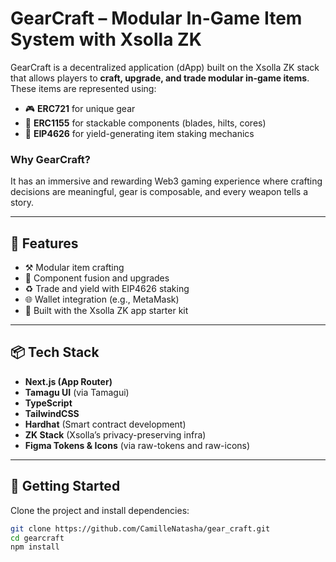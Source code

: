 # GearCraft – Modular In-Game Item System with Xsolla ZK

GearCraft is a decentralized application (dApp) built on the Xsolla ZK stack that allows players to **craft, upgrade, and trade modular in-game items**. These items are represented using:

- 🎮 **ERC721** for unique gear
- 🧱 **ERC1155** for stackable components (blades, hilts, cores)
- 🧠 **EIP4626** for yield-generating item staking mechanics

### Why GearCraft?
It has an immersive and rewarding Web3 gaming experience where crafting decisions are meaningful, gear is composable, and every weapon tells a story.

---

## 🔧 Features

- ⚒️ Modular item crafting
- 🧬 Component fusion and upgrades
- ♻️ Trade and yield with EIP4626 staking
- 🌐 Wallet integration (e.g., MetaMask)
- 🔐 Built with the Xsolla ZK app starter kit

---

## 📦 Tech Stack

- **Next.js (App Router)**
- **Tamagu UI** (via Tamagui)
- **TypeScript**
- **TailwindCSS**
- **Hardhat** (Smart contract development)
- **ZK Stack** (Xsolla’s privacy-preserving infra)
- **Figma Tokens & Icons** (via raw-tokens and raw-icons)

---

## 🚀 Getting Started

Clone the project and install dependencies:

```bash
git clone https://github.com/CamilleNatasha/gear_craft.git
cd gearcraft
npm install
